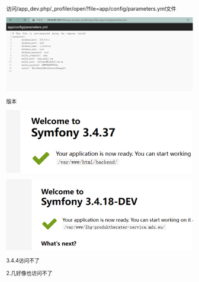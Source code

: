 访问/app_dev.php/_profiler/open?file=app/config/parameters.yml文件

![image-20240511111517125](1day%20Symfony%20%E6%95%8F%E6%84%9F%E4%BF%A1%E6%81%AF%E6%B3%84%E9%9C%B2%203.4.37.assets/image-20240511111517125.png)

版本

![image-20240511111558411](1day%20Symfony%20%E6%95%8F%E6%84%9F%E4%BF%A1%E6%81%AF%E6%B3%84%E9%9C%B2%203.4.37.assets/image-20240511111558411.png)

![image-20240511111604671](1day%20Symfony%20%E6%95%8F%E6%84%9F%E4%BF%A1%E6%81%AF%E6%B3%84%E9%9C%B2%203.4.37.assets/image-20240511111604671.png)

3.4.4访问不了

2.几好像也访问不了